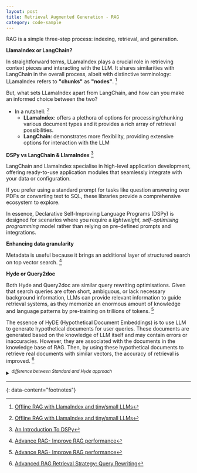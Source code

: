 ```yaml
---
layout: post
title: Retrieval Augmented Generation - RAG
category: code-sample
---
```


RAG is a simple three-step process: indexing, retrieval, and generation.

__LlamaIndex or LangChain?__

In straightforward terms, LLamaIndex plays a crucial role in retrieving context
pieces and interacting with the LLM. It shares similarities with LangChain in
the overall process, albeit with distinctive terminology: LLamaIndex refers to
__"chunks"__ as __"nodes"__. [^2]

But, what sets LLamaIndex apart from LangChain, and how can you make an
informed choice between the two?
- In a nutshell: [^2]
  - __LLamaIndex__: offers a plethora of options for processing/chunking
    various document types and it provides a rich array of retrieval
    possibilities.
  - __LangChain__: demonstrates more flexibility, providing extensive options
    for interaction with the LLM

__DSPy vs LangChain & LlamaIndex__ [^4]

LangChain and LlamaIndex specialise in high-level application development,
offering ready-to-use application modules that seamlessly integrate with your
data or configuration.

If you prefer using a standard prompt for tasks like question answering over
PDFs or converting text to SQL, these libraries provide a comprehensive
ecosystem to explore.

In essence, Declarative Self-Improving Language Programs (DSPy) is designed for scenarios where you require a _lightweight,
self-optimising programming_ model rather than relying on pre-defined prompts
and integrations.

__Enhancing data granularity__

Metadata is useful because it brings an additional layer of structured search
on top vector search. [^1]

__Hyde or Query2doc__

Both Hyde and Query2doc are similar query rewriting optimisations. Given that
search queries are often short, ambiguous, or lack necessary background
information, LLMs can provide relevant information to guide retrieval systems,
as they memorize an enormous amount of knowledge and language patterns by
pre-training on trillions of tokens. [^1]

The essence of HyDE (Hypothetical Document Embeddings) is to use LLM to
generate hypothetical documents for user queries. These documents are generated
based on the knowledge of LLM itself and may contain errors or inaccuracies.
However, they are associated with the documents in the knowledge base of RAG.
Then, by using these hypothetical documents to retrieve real documents with
similar vectors, the accuracy of retrieval is improved. [^3]

<details markdown="block">
<summary><i><sup>difference between Standard and Hyde approach</sup></i></summary>

![image](https://github.com/igorlima/unapologetic-thoughts/assets/1886786/cb621582-751b-4a77-bf6b-05da6b7a86b5)

</details>

---
{: data-content="footnotes"}

[^1]: [Advance RAG- Improve RAG performance](https://luv-bansal.medium.com/advance-rag-improve-rag-performance-208ffad5bb6a)
[^2]: [Offline RAG with LlamaIndex and tiny/small LLMs](https://medium.com/pythoneers/offline-rag-with-llamaindex-and-tiny-and-small-llms-ab2acac936b0)
[^3]: [Advanced RAG Retrieval Strategy: Query Rewriting](https://generativeai.pub/advanced-rag-retrieval-strategy-query-rewriting-a1dd61815ff0)
[^4]: [An Introduction To DSPy](https://cobusgreyling.medium.com/an-introduction-to-dspy-00306973acbc)
